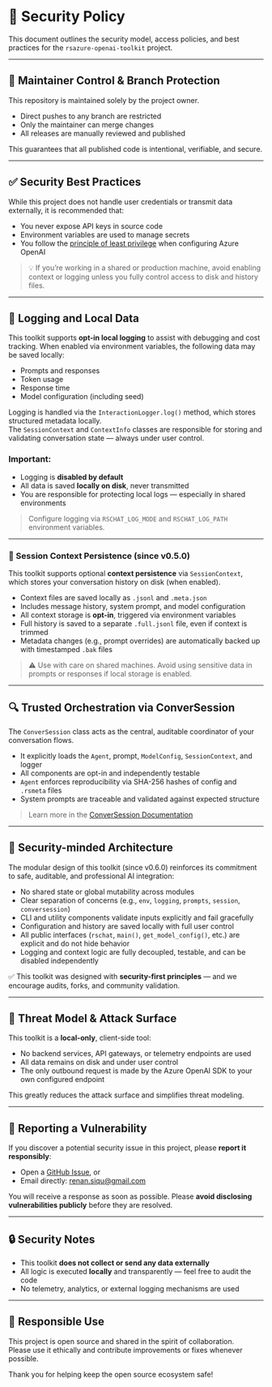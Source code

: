 # 🔐 Security Policy

This document outlines the security model, access policies, and best practices for the `rsazure-openai-toolkit` project.
___

## 👤 Maintainer Control & Branch Protection

This repository is maintained solely by the project owner.

- Direct pushes to any branch are restricted
- Only the maintainer can merge changes
- All releases are manually reviewed and published

This guarantees that all published code is intentional, verifiable, and secure.
___

## ✅ Security Best Practices

While this project does not handle user credentials or transmit data externally, it is recommended that:

- You never expose API keys in source code
- Environment variables are used to manage secrets
- You follow the [principle of least privilege](https://en.wikipedia.org/wiki/Principle_of_least_privilege) when configuring Azure OpenAI

> 💡 If you’re working in a shared or production machine, avoid enabling context or logging unless you fully control access to disk and history files.
___

## 📝 Logging and Local Data

This toolkit supports **opt-in local logging** to assist with debugging and cost tracking. When enabled via environment variables, the following data may be saved locally:

- Prompts and responses
- Token usage
- Response time
- Model configuration (including seed)

Logging is handled via the `InteractionLogger.log()` method, which stores structured metadata locally.  
The `SessionContext` and `ContextInfo` classes are responsible for storing and validating conversation state — always under user control.

### Important:

- Logging is **disabled by default**
- All data is saved **locally on disk**, never transmitted
- You are responsible for protecting local logs — especially in shared environments

> Configure logging via `RSCHAT_LOG_MODE` and `RSCHAT_LOG_PATH` environment variables.
___

### 🔄 Session Context Persistence (since v0.5.0)

This toolkit supports optional **context persistence** via `SessionContext`, which stores your conversation history on disk (when enabled).

- Context files are saved locally as `.jsonl` and `.meta.json`
- Includes message history, system prompt, and model configuration
- All context storage is **opt-in**, triggered via environment variables
- Full history is saved to a separate `.full.jsonl` file, even if context is trimmed
- Metadata changes (e.g., prompt overrides) are automatically backed up with timestamped `.bak` files

> ⚠️ Use with care on shared machines. Avoid using sensitive data in prompts or responses if local storage is enabled.
___

## 🔍 Trusted Orchestration via ConverSession

The `ConverSession` class acts as the central, auditable coordinator of your conversation flows.

- It explicitly loads the `Agent`, prompt, `ModelConfig`, `SessionContext`, and logger
- All components are opt-in and independently testable
- `Agent` enforces reproducibility via SHA-256 hashes of config and `.rsmeta` files
- System prompts are traceable and validated against expected structure

> Learn more in the [ConverSession Documentation](https://github.com/renan-siqueira/rsazure-openai-toolkit/blob/main/docs/conversession.md)
___

## 🔐 Security-minded Architecture

The modular design of this toolkit (since v0.6.0) reinforces its commitment to safe, auditable, and professional AI integration:

- No shared state or global mutability across modules
- Clear separation of concerns (e.g., `env`, `logging`, `prompts`, `session`, `conversession`)
- CLI and utility components validate inputs explicitly and fail gracefully
- Configuration and history are saved locally with full user control
- All public interfaces (`rschat`, `main()`, `get_model_config()`, etc.) are explicit and do not hide behavior
- Logging and context logic are fully decoupled, testable, and can be disabled independently

✅ This toolkit was designed with **security-first principles** — and we encourage audits, forks, and community validation.
___

## 🧱 Threat Model & Attack Surface

This toolkit is a **local-only**, client-side tool:

- No backend services, API gateways, or telemetry endpoints are used
- All data remains on disk and under user control
- The only outbound request is made by the Azure OpenAI SDK to your own configured endpoint

This greatly reduces the attack surface and simplifies threat modeling.
___

## 📣 Reporting a Vulnerability

If you discover a potential security issue in this project, please **report it responsibly**:

- Open a [GitHub Issue](https://github.com/renan-siqueira/rsazure-openai-toolkit/issues), or  
- Email directly: [renan.siqu@gmail.com](mailto:renan.siqu@gmail.com)

You will receive a response as soon as possible. Please **avoid disclosing vulnerabilities publicly** before they are resolved.
___

## 🔒 Security Notes

- This toolkit **does not collect or send any data externally**
- All logic is executed **locally** and transparently — feel free to audit the code
- No telemetry, analytics, or external logging mechanisms are used
___

## 🤝 Responsible Use

This project is open source and shared in the spirit of collaboration.  
Please use it ethically and contribute improvements or fixes whenever possible.

Thank you for helping keep the open source ecosystem safe!
